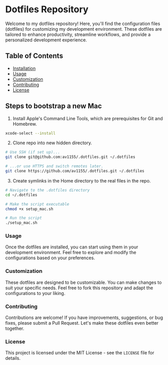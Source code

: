 # Dotfiles Repository

Welcome to my dotfiles repository! Here, you'll find the configuration files
(dotfiles) for customizing my development environment. These dotfiles are
tailored to enhance productivity, streamline workflows, and provide a
personalized development experience.

## Table of Contents

- [Installation](#installation)
- [Usage](#usage)
- [Customization](#customization)
- [Contributing](#contributing)
- [License](#license)

## Steps to bootstrap a new Mac

1. Install Apple's Command Line Tools, which are prerequisites for Git and
   Homebrew.

```zsh
xcode-select --install
```

2. Clone repo into new hidden directory.

```zsh
# Use SSH (if set up)...
git clone git@github.com:av1155/.dotfiles.git ~/.dotfiles

# ...or use HTTPS and switch remotes later.
git clone https://github.com/av1155/.dotfiles.git ~/.dotfiles
```

3. Create symlinks in the Home directory to the real files in the repo.

```zsh
# Navigate to the .dotfiles directory
cd ~/.dotfiles

# Make the script executable
chmod +x setup_mac.sh

# Run the script
./setup_mac.sh
```

### Usage

Once the dotfiles are installed, you can start using them in your development
environment. Feel free to explore and modify the configurations based on your
preferences.

### Customization

These dotfiles are designed to be customizable. You can make changes to suit
your specific needs. Feel free to fork this repository and adapt the
configurations to your liking.

### Contributing

Contributions are welcome! If you have improvements, suggestions, or bug fixes,
please submit a Pull Request. Let's make these dotfiles even better together.

### License

This project is licensed under the MIT License - see the `LICENSE` file for
details.
